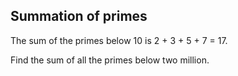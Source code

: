 ## Summation of primes


The sum of the primes below 10 is 2 + 3 + 5 + 7 = 17.

Find the sum of all the primes below two million.

